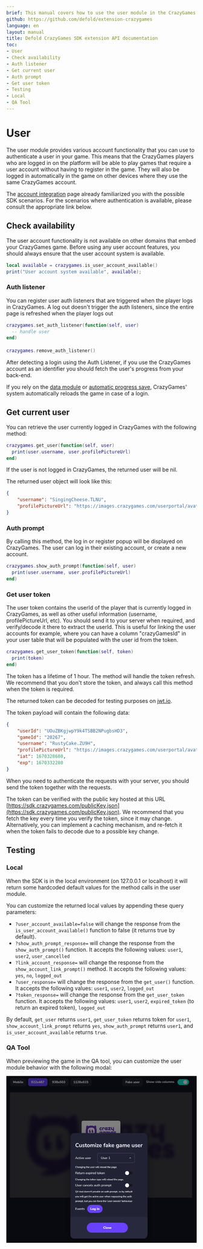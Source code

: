 ```yaml
---
brief: This manual covers how to use the user module in the CrazyGames SDK in Defold.
github: https://github.com/defold/extension-crazygames
language: en
layout: manual
title: Defold CrazyGames SDK extension API documentation
toc:
- User
- Check availability
- Auth listener
- Get current user
- Auth prompt
- Get user token
- Testing
- Local
- QA Tool
---
```


# User

The user module provides various account functionality that you can use to authenticate a user in your game. This means that the CrazyGames players who are logged in on the platform will be able to play games that require a user account without having to register in the game. They will also be logged in automatically in the game on other devices where they use the same CrazyGames account.

The [account integration](https://docs.crazygames.com/requirements/account-integration/) page already familiarized you with the possible SDK scenarios. For the scenarios where authentication is available, please consult the appropriate link below.


## Check availability

The user account functionality is not available on other domains that embed your CrazyGames game. Before using any user account features, you should always ensure that the user account system is available.

```lua
local available = crazygames.is_user_account_available()
print("User account system available", available);
```


### Auth listener

You can register user auth listeners that are triggered when the player logs in CrazyGames. A log out doesn't trigger the auth listeners, since the entire page is refreshed when the player logs out

```lua
crazygames.set_auth_listener(function(self, user)
  -- handle user
end)

crazygames.remove_auth_listener()
```

After detecting a login using the Auth Listener, if you use the CrazyGames account as an identifier you should fetch the user's progress from your back-end.

If you rely on the [data module](data) or [automatic progress save](https://docs.crazygames.com/other/aps/), CrazyGames' system automatically reloads the game in case of a login.


## Get current user

You can retrieve the user currently logged in CrazyGames with the following method:

```lua
crazygames.get_user(function(self, user)
  print(user.username, user.profilePictureUrl)
end)
```

If the user is not logged in CrazyGames, the returned user will be nil.

The returned user object will look like this:

```json
{
    "username": "SingingCheese.TLNU",
    "profilePictureUrl": "https://images.crazygames.com/userportal/avatars/4.png"
}
```


### Auth prompt

By calling this method, the log in or register popup will be displayed on CrazyGames. The user can log in their existing account, or create a new account.

```lua
crazygames.show_auth_prompt(function(self, user)
  print(user.username, user.profilePictureUrl)
end)
```


### Get user token

The user token contains the userId of the player that is currently logged in CrazyGames, as well as other useful information (username, profilePictureUrl, etc). You should send it to your server when required, and verify/decode it there to extract the userId. This is useful for linking the user accounts for example, where you can have a column "crazyGamesId" in your user table that will be populated with the user id from the token.

```lua
crazygames.get_user_token(function(self, token)
  print(token)
end)
```

The token has a lifetime of 1 hour. The method will handle the token refresh. We recommend that you don't store the token, and always call this method when the token is required.


The returned token can be decoded for testing purposes on [jwt.io](https://jwt.io/).

The token payload will contain the following data:

```json
{
    "userId": "UOuZBKgjwpY9k4TSBB2NPugbsHD3",
    "gameId": "20267",
    "username": "RustyCake.ZU9H",
    "profilePictureUrl": "https://images.crazygames.com/userportal/avatars/16.png",
    "iat": 1670328680,
    "exp": 1670332280
}
```

When you need to authenticate the requests with your server, you should send the token together with the requests.

The token can be verified with the public key hosted at this URL [https://sdk.crazygames.com/publicKey.json](https://sdk.crazygames.com/publicKey.json). We recommend that you fetch the key every time you verify the token, since it may change. Alternatively, you can implement a caching mechanism, and re-fetch it when the token fails to decode due to a possible key change.


## Testing

### Local
When the SDK is in the local environment (on 127.0.0.1 or localhost) it will return some hardcoded default values for the method calls in the user module.

You can customize the returned local values by appending these query parameters:

* `?user_account_available=false` will change the response from the `is_user_account_available()` function to false (it returns true by default).
* `?show_auth_prompt_response=` will change the response from the `show_auth_prompt()` function. It accepts the following values: `user1`, `user2`, `user_cancelled`
* `?link_account_response=` will change the response from the `show_account_link_prompt()` method. It accepts the following values: `yes`, `no`, `logged_out`
* `?user_response=` will change the response from the `get_user()` function. It accepts the following values: `user1`, `user2`, `logged_out`
* `?token_response=` will change the response from the `get_user_token` function. It accepts the following values: `user1`, `user2`, `expired_token` (to return an expired token), `logged_out`

By default, `get_user` returns `user1`, `get_user_token` returns token for `user1`, `show_account_link_prompt` returns `yes`, `show_auth_prompt` returns `user1`, and `is_user_account_available` returns `true`.


### QA Tool
When previewing the game in the QA tool, you can customize the user module behavior with the following modal:

![](qa-tool-fake-user.jpg)